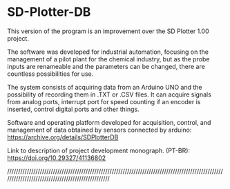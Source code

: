 # SD-Plotter-DB

This version of the program is an improvement over the SD Plotter 1.00 project.

The software was developed for industrial automation, focusing on the management of a pilot plant for the chemical industry, but as the probe inputs are renameable and the parameters can be changed, there are countless possibilities for use. 

The system consists of acquiring data from an Arduino UNO and the possibility of recording them in .TXT or .CSV files. It can acquire signals from analog ports, interrupt port for speed counting if an encoder is inserted, control digital ports and other things.

Software and operating platform developed for acquisition, control, and management of data obtained by sensors connected by arduino: https://archive.org/details/SDPlotterDB

Link to description of project development monograph. (PT-BR): https://doi.org/10.29327/41136802

//////////////////////////////////////////////////////////////////////////////////////////////////////////////////////////////////////////////////
